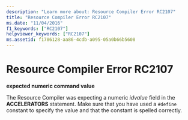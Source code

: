 ```yaml
---
description: "Learn more about: Resource Compiler Error RC2107"
title: "Resource Compiler Error RC2107"
ms.date: "11/04/2016"
f1_keywords: ["RC2107"]
helpviewer_keywords: ["RC2107"]
ms.assetid: f1786128-aa86-4cdb-a095-05a0b66b5608
---
```

# Resource Compiler Error RC2107

**expected numeric command value**

The Resource Compiler was expecting a numeric *idvalue* field in the **ACCELERATORS** statement. Make sure that you have used a `#define` constant to specify the value and that the constant is spelled correctly.
